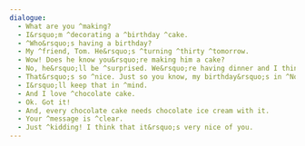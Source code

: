 ```yaml
---
dialogue:
  - What are you ^making?
  - I&rsquo;m ^decorating a ^birthday ^cake.
  - ^Who&rsquo;s having a birthday?
  - My ^friend, Tom. He&rsquo;s ^turning ^thirty ^tomorrow.
  - Wow! Does he know you&rsquo;re making him a cake?
  - No, he&rsquo;ll be ^surprised. We&rsquo;re having dinner and I think he needs a cake too.
  - That&rsquo;s so ^nice. Just so you know, my birthday&rsquo;s in ^November.
  - I&rsquo;ll keep that in ^mind.
  - And I love ^chocolate cake.
  - Ok. Got it!
  - And, every chocolate cake needs chocolate ice cream with it.
  - Your ^message is ^clear.
  - Just ^kidding! I think that it&rsquo;s very nice of you.
---
```

